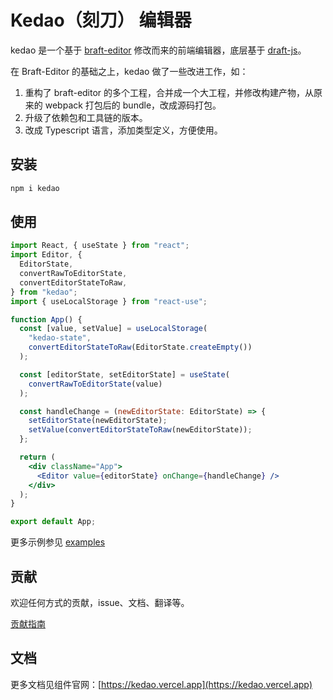# Kedao（刻刀） 编辑器

kedao 是一个基于 [braft-editor](https://github.com/margox/braft-editor) 修改而来的前端编辑器，底层基于 [draft-js](https://github.com/facebook/draft-js)。

在 Braft-Editor 的基础之上，kedao 做了一些改进工作，如：

1. 重构了 braft-editor 的多个工程，合并成一个大工程，并修改构建产物，从原来的 webpack 打包后的 bundle，改成源码打包。
1. 升级了依赖包和工具链的版本。
1. 改成 Typescript 语言，添加类型定义，方便使用。

## 安装

```bash
npm i kedao
```

## 使用

```jsx
import React, { useState } from "react";
import Editor, {
  EditorState,
  convertRawToEditorState,
  convertEditorStateToRaw,
} from "kedao";
import { useLocalStorage } from "react-use";

function App() {
  const [value, setValue] = useLocalStorage(
    "kedao-state",
    convertEditorStateToRaw(EditorState.createEmpty())
  );

  const [editorState, setEditorState] = useState(
    convertRawToEditorState(value)
  );

  const handleChange = (newEditorState: EditorState) => {
    setEditorState(newEditorState);
    setValue(convertEditorStateToRaw(newEditorState));
  };

  return (
    <div className="App">
      <Editor value={editorState} onChange={handleChange} />
    </div>
  );
}

export default App;
```

更多示例参见 [examples](./examples/)

## 贡献

欢迎任何方式的贡献，issue、文档、翻译等。

[贡献指南](./CONTRIBUTE.md)

## 文档

更多文档见组件官网：[https://kedao.vercel.app](https://kedao.vercel.app)
